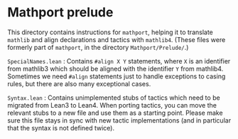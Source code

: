 Mathport prelude
===

This directory contains instructions for `mathport`,
helping it to translate `mathlib` and align declarations and tactics with `mathlib4`.
(These files were formerly part of `mathport`, in the directory `Mathport/Prelude/`.)

`SpecialNames.lean`
: Contains `#align X Y` statements, where `X` is an identifier from mathlib3
  which should be aligned with the identifier `Y` from mathlib4.
  Sometimes we need `#align` statements just to handle exceptions to casing rules,
  but there are also many exceptional cases.

`Syntax.lean`
: Contains unimplemented stubs of tactics which need to be migrated from Lean3 to Lean4.
  When porting tactics, you can move the relevant stubs to a new file and
  use them as a starting point.
  Please make sure this file stays in sync with new tactic implementations
  (and in particular that the syntax is not defined twice).
